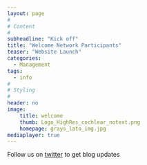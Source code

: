 ```yaml
---
layout: page
#
# Content
#
subheadline: "Kick off"
title: "Welcome Network Participants"
teaser: "Website Launch"
categories:
  - Management
tags:
  - info
#
# Styling
#
header: no
image:
    title: welcome
    thumb: Logo_HighRes_cochlear_notext.png
    homepage: grays_lato_img.jpg
mediaplayer: true
---
```


Follow us on [twitter](http://twitter.com/algolistening) to get blog updates
